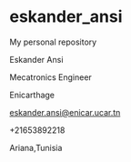 # eskander_ansi
My personal repository


Eskander Ansi

Mecatronics Engineer

Enicarthage



eskander.ansi@enicar.ucar.tn



+21653892218



Ariana,Tunisia










